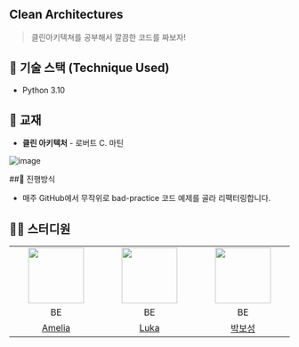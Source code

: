 ## Clean Architectures
> 클린아키텍쳐를 공부해서 깔끔한 코드를 짜보자!

## 🔧 기술 스택 (Technique Used)
- Python 3.10

## 📖 교재

- **클린 아키텍처** - 로버트 C. 마틴

![image](https://user-images.githubusercontent.com/81157873/199762036-e8f7ac61-0e2c-4d31-880a-594520dae4a6.png)

##🤸 ‍진행방식
- 매주 GitHub에서 무작위로 bad-practice 코드 예제를 골라 리팩터링합니다. 

## 👨‍💻 스터디원
<table>
<tbody align="center">
  <tr>
    <td width="20%"><img src="https://user-images.githubusercontent.com/81157873/199766419-753a93fc-1441-41c6-9599-fdafaca16cd0.png" width="100px;" alt=""/></td>
    <td width="20%"><img src="https://user-images.githubusercontent.com/81157873/199766419-753a93fc-1441-41c6-9599-fdafaca16cd0.png" width="100px;" alt=""/></td>
    <td width="20%"><img src="https://user-images.githubusercontent.com/81157873/199766419-753a93fc-1441-41c6-9599-fdafaca16cd0.png" width="100px;" alt=""/></td>
  </tr>
  <tr>
    <td>BE</td>
    <td>BE</td>
    <td>BE</td>
  </tr>
  <tr>
    <td><a href="https://github.com/HyeminLee1">Amelia</a></td>
    <td><a href="https://github.com/hayongwoon">Luka</a></td>
    <td><a href="https://github.com/bosungpark">박보성</a></td>
  </tr>
</tbody>
</table>
